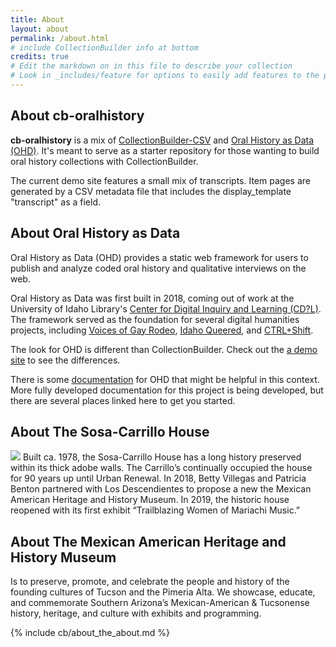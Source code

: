 ```yaml
---
title: About
layout: about
permalink: /about.html
# include CollectionBuilder info at bottom
credits: true
# Edit the markdown on in this file to describe your collection
# Look in _includes/feature for options to easily add features to the page
---
```


## About cb-oralhistory

**cb-oralhistory** is a mix of [CollectionBuilder-CSV](https://github.com/CollectionBuilder/collectionbuilder-csv) and [Oral History as Data (OHD)](https://github.com/oralhistoryasdata/oralhistoryasdata.github.io). It's meant to serve as a starter repository for those wanting to build oral history collections with CollectionBuilder. 

The current demo site features a small mix of transcripts. Item pages are generated by a CSV metadata file that includes the display_template "transcript" as a field. 

## About Oral History as Data
Oral History as Data (OHD) provides a static web framework for users to publish and analyze coded oral history and qualitative interviews on the web. 

Oral History as Data was first built in 2018, coming out of work at the University of Idaho Library's [Center for Digital Inquiry and Learning (CD?L)](https://cdil.lib.uidaho.edu/). 
The framework served as the foundation for several digital humanities projects, including [Voices of Gay Rodeo](https://www.voicesofgayrodeo.com/), [Idaho Queered](https://www.lib.uidaho.edu/queered/), and [CTRL+Shift](https://ctrl-shift.org/). 

The look for OHD is different than CollectionBuilder. Check out the [a demo site](https://oralhistoryasdata.github.io/) to see the differences.

There is some [documentation](https://oralhistoryasdata.github.io/about.html#documentation) for OHD that might be helpful in this context. More fully developed documentation for this project is being developed, but there are several places linked here to get you started.

## About The Sosa-Carrillo House
<img src="https://images.squarespace-cdn.com/content/v1/64c544cf9f08f827c5f2ae69/13acc1f8-5438-41ce-80b1-c0f610caf5ca/the-sosa-carrillo-house-in-1971-prior-to-restoration.-the-tcc-music-hall-is-under-construction-in-the-background.-az-daily-star.jpg?format=500w"/>
Built ca. 1978, the Sosa-Carrillo House has a long history preserved within its thick adobe walls. The Carrillo’s continually occupied the house for 90 years up until Urban Renewal. In 2018, Betty Villegas and Patricia Benton partnered with Los Descendientes to propose a new the Mexican American Heritage and History Museum. In 2019, the historic house reopened with its first exhibit “Trailblazing Women of Mariachi Music.”

## About The Mexican American Heritage and History Museum

Is to preserve, promote, and celebrate the people and history of the founding cultures of Tucson and the Pimeria Alta. We showcase, educate, and commemorate Southern Arizona’s Mexican-American & Tucsonense history, ​heritage, and culture with exhibits and programming.


<!-- IMPORTANT!!! DELETE this comment and the include below when you are finished editing this page for your collection. The include below introduces about page features. They will show up on your collection's about page until you delete it.  -->
{% include cb/about_the_about.md %} 
